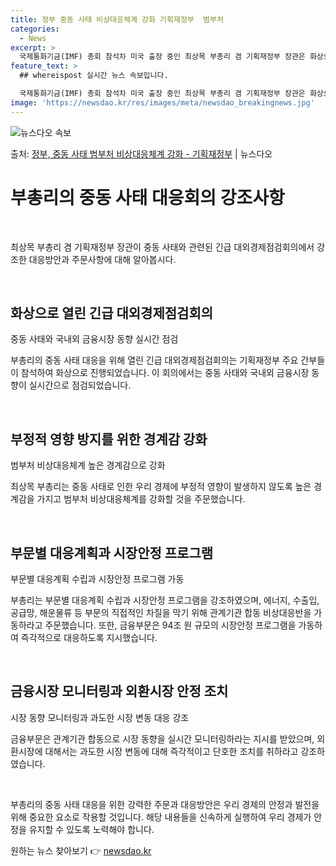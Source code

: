 ```yaml
---
title: 정부 중동 사태 비상대응체계 강화 기획재정부  범부처
categories:
  - News
excerpt: >
  국제통화기금(IMF) 총회 참석차 미국 출장 중인 최상목 부총리 겸 기획재정부 장관은 화상으로 기재부 주요 …
feature_text: >
  ## whereispost 실시간 뉴스 속보입니다.

  국제통화기금(IMF) 총회 참석차 미국 출장 중인 최상목 부총리 겸 기획재정부 장관은 화상으로 기재부 주요 …
image: 'https://newsdao.kr/res/images/meta/newsdao_breakingnews.jpg'
---
```


![뉴스다오 속보](https://newsdao.kr/res/images/meta/newsdao_breakingnews.jpg)

<p>출처: <a href="https://newsdao.kr/3625" rel="dofollow">정부, 중동 사태 범부처 비상대응체계 강화 - 기획재정부</a> | 뉴스다오</p>

<h1 data-ke-size="size26">부총리의 중동 사태 대응회의 강조사항</h1>
<p data-ke-size="size16">&nbsp;</p>
최상목 부총리 겸 기획재정부 장관이 중동 사태와 관련된 긴급 대외경제점검회의에서 강조한 대응방안과 주문사항에 대해 알아봅시다.
<p data-ke-size="size16">&nbsp;</p>
<h2 data-ke-size="size24">화상으로 열린 긴급 대외경제점검회의</h2>
<p data-ke-size="size16">중동 사태와 국내외 금융시장 동향 실시간 점검</p>
부총리의 중동 사태 대응을 위해 열린 긴급 대외경제점검회의는 기획재정부 주요 간부들이 참석하여 화상으로 진행되었습니다. 이 회의에서는 중동 사태와 국내외 금융시장 동향이 실시간으로 점검되었습니다.
<p data-ke-size="size16">&nbsp;</p>
<h2 data-ke-size="size24">부정적 영향 방지를 위한 경계감 강화</h2>
<p data-ke-size="size16">범부처 비상대응체계 높은 경계감으로 강화</p>
최상목 부총리는 중동 사태로 인한 우리 경제에 부정적 영향이 발생하지 않도록 높은 경계감을 가지고 범부처 비상대응체계를 강화할 것을 주문했습니다.
<p data-ke-size="size16">&nbsp;</p>
<h2 data-ke-size="size24">부문별 대응계획과 시장안정 프로그램</h2>
<p data-ke-size="size16">부문별 대응계획 수립과 시장안정 프로그램 가동</p>
부총리는 부문별 대응계획 수립과 시장안정 프로그램을 강조하였으며, 에너지, 수출입, 공급망, 해운물류 등 부문의 직접적인 차질을 막기 위해 관계기관 합동 비상대응반을 가동하라고 주문했습니다. 또한, 금융부문은 94조 원 규모의 시장안정 프로그램을 가동하여 즉각적으로 대응하도록 지시했습니다.
<p data-ke-size="size16">&nbsp;</p>
<h2 data-ke-size="size24">금융시장 모니터링과 외환시장 안정 조치</h2>
<p data-ke-size="size16">시장 동향 모니터링과 과도한 시장 변동 대응 강조</p>
금융부문은 관계기관 합동으로 시장 동향을 실시간 모니터링하라는 지시를 받았으며, 외환시장에 대해서는 과도한 시장 변동에 대해 즉각적이고 단호한 조치를 취하라고 강조하였습니다.
<p data-ke-size="size16">&nbsp;</p>
부총리의 중동 사태 대응을 위한 강력한 주문과 대응방안은 우리 경제의 안정과 발전을 위해 중요한 요소로 작용할 것입니다. 해당 내용들을 신속하게 실행하여 우리 경제가 안정을 유지할 수 있도록 노력해야 합니다. 

원하는 뉴스 찾아보기 👉 <a href="https://newsdao.kr" rel="dofollow">newsdao.kr</a>


